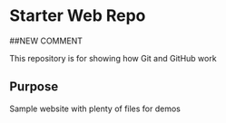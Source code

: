 # Starter Web Repo

##NEW COMMENT

This repository is for showing how Git and GitHub work

## Purpose

Sample website with plenty of files for demos

